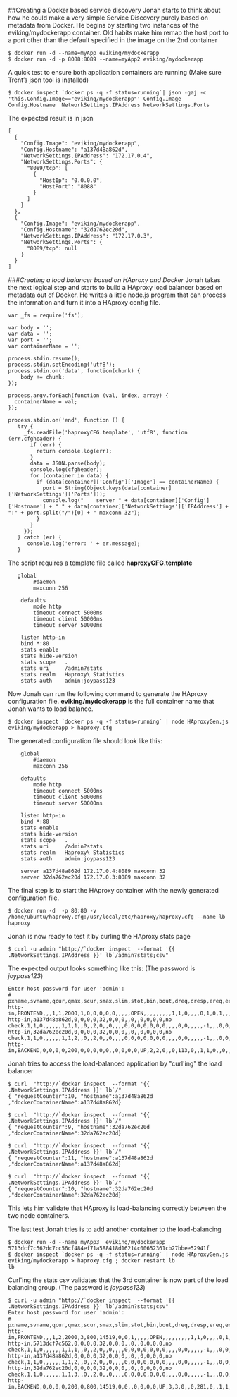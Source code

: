 

##Creating a Docker based service discovery
Jonah starts to think about how he could make a very simple Service Discovery purely based on metadata from Docker. He begins by starting two instances of the eviking/mydockerapp container. Old habits make him remap the host port to a port other than the default specified in the image on the 2nd container
```
$ docker run -d --name=myApp eviking/mydockerapp
$ docker run -d -p 8088:8089 --name=myApp2 eviking/mydockerapp
```
A quick test to ensure both application containers are running (Make sure Trent’s json tool is installed)
```
$ docker inspect `docker ps -q -f status=running`| json -gaj -c 'this.Config.Image=="eviking/mydockerapp"' Config.Image Config.Hostname  NetworkSettings.IPAddress NetworkSettings.Ports
```
The expected result is in json
```
[
  {
    "Config.Image": "eviking/mydockerapp",
    "Config.Hostname": "a137d48a862d",
    "NetworkSettings.IPAddress": "172.17.0.4",
    "NetworkSettings.Ports": {
      "8089/tcp": [
        {
          "HostIp": "0.0.0.0",
          "HostPort": "8088"
        }
      ]
    }
  },
  {
    "Config.Image": "eviking/mydockerapp",
    "Config.Hostname": "32da762ec20d",
    "NetworkSettings.IPAddress": "172.17.0.3",
    "NetworkSettings.Ports": {
      "8089/tcp": null
    }
  }
]
```

###_Creating a load balancer based on HAproxy and Docker_
Jonah takes the next logical step and starts to build a HAproxy load balancer based on metadata out of Docker. He writes a little node.js program that can process the information and turn it into a HAproxy config file.

```
var _fs = require('fs');

var body = '';
var data = '';
var port = '';
var containerName = '';

process.stdin.resume();
process.stdin.setEncoding('utf8');
process.stdin.on('data', function(chunk) {
    body += chunk;
});

process.argv.forEach(function (val, index, array) {
  containerName = val;
});

process.stdin.on('end', function () {
   try {
     _fs.readFile('haproxyCFG.template', 'utf8', function (err,cfgheader) {
       if (err) {
         return console.log(err);
       }
       data = JSON.parse(body);
       console.log(cfgheader);
       for (container in data) {
         if (data[container]['Config']['Image'] == containerName) {
           port = String(Object.keys(data[container]['NetworkSettings']['Ports']));
           console.log("    server " + data[container]['Config']['Hostname'] + " " + data[container]['NetworkSettings']['IPAddress'] + ":" + port.split("/")[0] + " maxconn 32");
         }
       }
     });
   } catch (er) {
      console.log('error: ' + er.message);
   }
```

The script requires a template file called __haproxyCFG.template__
```
   global
        #daemon
        maxconn 256

    defaults
        mode http
        timeout connect 5000ms
        timeout client 50000ms
        timeout server 50000ms

    listen http-in
    bind *:80
    stats enable
    stats hide-version
    stats scope   .
    stats uri     /admin?stats
    stats realm   Haproxy\ Statistics
    stats auth    admin:joypass123
```
Now Jonah can run the following command to generate the HAproxy configuration file. __eviking/mydockerapp__ is the full container name that Jonah wants to load balance.
```
$ docker inspect `docker ps -q -f status=running` | node HAproxyGen.js eviking/mydockerapp > haproxy.cfg
```
The generated configuration file should look like this:
```
    global
        #daemon
        maxconn 256

    defaults
        mode http
        timeout connect 5000ms
        timeout client 50000ms
        timeout server 50000ms

    listen http-in
    bind *:80
    stats enable
    stats hide-version
    stats scope   .
    stats uri     /admin?stats
    stats realm   Haproxy\ Statistics
    stats auth    admin:joypass123

    server a137d48a862d 172.17.0.4:8089 maxconn 32
    server 32da762ec20d 172.17.0.3:8089 maxconn 32
```
The final step is to start the HAproxy container with the newly generated configuration file.
```
$ docker run -d  -p 80:80 -v /home/ubuntu/haproxy.cfg:/usr/local/etc/haproxy/haproxy.cfg --name lb  haproxy
```
Jonah is now ready to test it by curling the HAproxy stats page
```
$ curl -u admin "http://`docker inspect  --format '{{ .NetworkSettings.IPAddress }}' lb`/admin?stats;csv"
```
The expected output looks something like this: (The password is *joypass123*)
```
Enter host password for user 'admin':
# pxname,svname,qcur,qmax,scur,smax,slim,stot,bin,bout,dreq,dresp,ereq,econ,eresp,wretr,wredis,status,weight,act,bck,chkfail,chkdown,lastchg,downtime,qlimit,pid,iid,sid,throttle,lbtot,tracked,type,rate,rate_lim,rate_max,check_status,check_code,check_duration,hrsp_1xx,hrsp_2xx,hrsp_3xx,hrsp_4xx,hrsp_5xx,hrsp_other,hanafail,req_rate,req_rate_max,req_tot,cli_abrt,srv_abrt,comp_in,comp_out,comp_byp,comp_rsp,lastsess,last_chk,last_agt,qtime,ctime,rtime,ttime,
http-in,FRONTEND,,,1,1,2000,1,0,0,0,0,0,,,,,OPEN,,,,,,,,,1,1,0,,,,0,1,0,1,,,,0,0,0,0,0,0,,1,1,1,,,0,0,0,0,,,,,,,,
http-in,a137d48a862d,0,0,0,0,32,0,0,0,,0,,0,0,0,0,no check,1,1,0,,,,,,1,1,1,,0,,2,0,,0,,,,0,0,0,0,0,0,0,,,,0,0,,,,,-1,,,0,0,0,0,
http-in,32da762ec20d,0,0,0,0,32,0,0,0,,0,,0,0,0,0,no check,1,1,0,,,,,,1,1,2,,0,,2,0,,0,,,,0,0,0,0,0,0,0,,,,0,0,,,,,-1,,,0,0,0,0,
http-in,BACKEND,0,0,0,0,200,0,0,0,0,0,,0,0,0,0,UP,2,2,0,,0,113,0,,1,1,0,,0,,1,0,,0,,,,0,0,0,0,0,0,,,,,0,0,0,0,0,0,0,,,0,0,0,0,
```
Jonah tries to access the load-balanced application by "curl'ing" the load balancer
```
$ curl  "http://`docker inspect  --format '{{ .NetworkSettings.IPAddress }}' lb`/"
{ "requestCounter":10, "hostname":a137d48a862d ,"dockerContainerName":a137d48a862d}

$ curl  "http://`docker inspect  --format '{{ .NetworkSettings.IPAddress }}' lb`/"
{ "requestCounter":9, "hostname":32da762ec20d ,"dockerContainerName":32da762ec20d}

$ curl  "http://`docker inspect  --format '{{ .NetworkSettings.IPAddress }}' lb`/"
{ "requestCounter":11, "hostname":a137d48a862d ,"dockerContainerName":a137d48a862d}

$ curl  "http://`docker inspect  --format '{{ .NetworkSettings.IPAddress }}' lb`/"
{ "requestCounter":10, "hostname":32da762ec20d ,"dockerContainerName":32da762ec20d}
```

This lets him validate that HAproxy is load-balancing correctly between the two node containers.

The last test Jonah tries is to add another container to the load-balancing 
```
$ docker run -d --name myApp3  eviking/mydockerapp
5713dcf7c562dc7cc56cf484ef71a588418d16214c00652361cb27bbee52941f
$ docker inspect `docker ps -q -f status=running` | node HAproxyGen.js eviking/mydockerapp > haproxy.cfg ; docker restart lb
lb
```
Curl'ing the stats csv validates that the 3rd container is now part of the load balancing group. (The password is *joypass123*)
```
$ curl -u admin "http://`docker inspect  --format '{{ .NetworkSettings.IPAddress }}' lb`/admin?stats;csv"
Enter host password for user 'admin':
# pxname,svname,qcur,qmax,scur,smax,slim,stot,bin,bout,dreq,dresp,ereq,econ,eresp,wretr,wredis,status,weight,act,bck,chkfail,chkdown,lastchg,downtime,qlimit,pid,iid,sid,throttle,lbtot,tracked,type,rate,rate_lim,rate_max,check_status,check_code,check_duration,hrsp_1xx,hrsp_2xx,hrsp_3xx,hrsp_4xx,hrsp_5xx,hrsp_other,hanafail,req_rate,req_rate_max,req_tot,cli_abrt,srv_abrt,comp_in,comp_out,comp_byp,comp_rsp,lastsess,last_chk,last_agt,qtime,ctime,rtime,ttime,
http-in,FRONTEND,,,1,2,2000,3,800,14519,0,0,1,,,,,OPEN,,,,,,,,,1,1,0,,,,0,1,0,2,,,,0,1,0,1,0,0,,1,1,3,,,0,0,0,0,,,,,,,,
http-in,5713dcf7c562,0,0,0,0,32,0,0,0,,0,,0,0,0,0,no check,1,1,0,,,,,,1,1,1,,0,,2,0,,0,,,,0,0,0,0,0,0,0,,,,0,0,,,,,-1,,,0,0,0,0,
http-in,a137d48a862d,0,0,0,0,32,0,0,0,,0,,0,0,0,0,no check,1,1,0,,,,,,1,1,2,,0,,2,0,,0,,,,0,0,0,0,0,0,0,,,,0,0,,,,,-1,,,0,0,0,0,
http-in,32da762ec20d,0,0,0,0,32,0,0,0,,0,,0,0,0,0,no check,1,1,0,,,,,,1,1,3,,0,,2,0,,0,,,,0,0,0,0,0,0,0,,,,0,0,,,,,-1,,,0,0,0,0,
http-in,BACKEND,0,0,0,0,200,0,800,14519,0,0,,0,0,0,0,UP,3,3,0,,0,281,0,,1,1,0,,0,,1,0,,0,,,,0,0,0,0,0,0,,,,,0,0,0,0,0,0,0,,,0,0,0,0,
```

